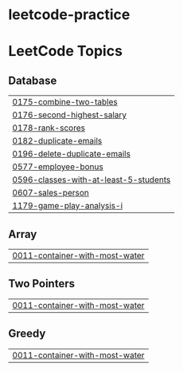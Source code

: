 # leetcode-practice
<!---LeetCode Topics Start-->
# LeetCode Topics
## Database
|  |
| ------- |
| [0175-combine-two-tables](https://github.com/nseptio/leetcode-practice/tree/master/0175-combine-two-tables) |
| [0176-second-highest-salary](https://github.com/nseptio/leetcode-practice/tree/master/0176-second-highest-salary) |
| [0178-rank-scores](https://github.com/nseptio/leetcode-practice/tree/master/0178-rank-scores) |
| [0182-duplicate-emails](https://github.com/nseptio/leetcode-practice/tree/master/0182-duplicate-emails) |
| [0196-delete-duplicate-emails](https://github.com/nseptio/leetcode-practice/tree/master/0196-delete-duplicate-emails) |
| [0577-employee-bonus](https://github.com/nseptio/leetcode-practice/tree/master/0577-employee-bonus) |
| [0596-classes-with-at-least-5-students](https://github.com/nseptio/leetcode-practice/tree/master/0596-classes-with-at-least-5-students) |
| [0607-sales-person](https://github.com/nseptio/leetcode-practice/tree/master/0607-sales-person) |
| [1179-game-play-analysis-i](https://github.com/nseptio/leetcode-practice/tree/master/1179-game-play-analysis-i) |
## Array
|  |
| ------- |
| [0011-container-with-most-water](https://github.com/nseptio/leetcode-practice/tree/master/0011-container-with-most-water) |
## Two Pointers
|  |
| ------- |
| [0011-container-with-most-water](https://github.com/nseptio/leetcode-practice/tree/master/0011-container-with-most-water) |
## Greedy
|  |
| ------- |
| [0011-container-with-most-water](https://github.com/nseptio/leetcode-practice/tree/master/0011-container-with-most-water) |
<!---LeetCode Topics End-->